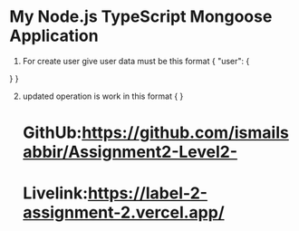# My Node.js TypeScript Mongoose Application

1. For create user give user data must be this format
   {
   "user":
   {

<!-- information -->

}
}

2. updated operation is work in this format
   {
   <!-- information -->
   }
   # GithUb:https://github.com/ismailsabbir/Assignment2-Level2-
   # Livelink:https://label-2-assignment-2.vercel.app/
